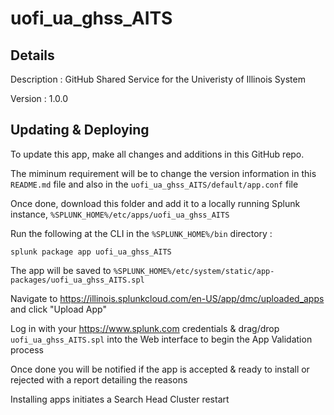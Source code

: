 # uofi_ua_ghss_AITS
## Details
Description : GitHub Shared Service for the Univeristy of Illinois System

Version : 1.0.0

## Updating & Deploying
To update this app, make all changes and additions in this GitHub repo.

The miminum requirement will be to change the version information in this `README.md` file and also in the `uofi_ua_ghss_AITS/default/app.conf` file

Once done, download this folder and add it to a locally running Splunk instance, `%SPLUNK_HOME%/etc/apps/uofi_ua_ghss_AITS`

Run the following at the CLI in the `%SPLUNK_HOME%/bin` directory :
```
splunk package app uofi_ua_ghss_AITS
```  
The app will be saved to `%SPLUNK_HOME%/etc/system/static/app-packages/uofi_ua_ghss_AITS.spl`

Navigate to https://illinois.splunkcloud.com/en-US/app/dmc/uploaded_apps and click "Upload App"
    
Log in with your https://www.splunk.com credentials & drag/drop `uofi_ua_ghss_AITS.spl` into the Web interface to begin the App Validation process

Once done you will be notified if the app is accepted & ready to install or rejected with a report detailing the reasons

Installing apps initiates a Search Head Cluster restart
